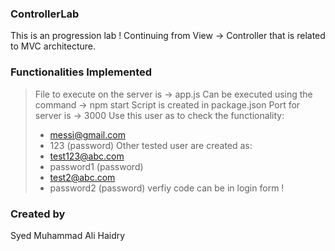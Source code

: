 ### ControllerLab
This is an progression lab ! Continuing from View -> Controller that is related to MVC architecture.

### Functionalities Implemented
> File to execute on the server is -> app.js
> Can be executed using the command -> npm start
> Script is created in package.json
> Port for server is -> 3000
> Use this user as to check the functionality:
> * messi@gmail.com
> * 123 (password)
> Other tested user are created as:
> * test123@abc.com
> * password1 (password)
> * test2@abc.com
> * password2 (password)
> verfiy code can be in login form !

### Created by
Syed Muhammad Ali Haidry